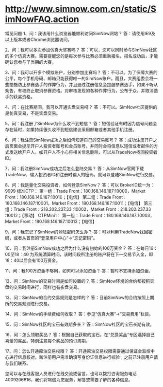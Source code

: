 http://www.simnow.com.cn/static/SimNowFAQ.action
===================


常见问题
1、问：我该用什么浏览器能顺利访问SimNow网站？
答：请使用IE9及以上版本或者Chrome浏览器访问。

2、问：我可以多次参加仿真大奖赛吗？
答：可以，您可以同时参与SimNow社区的多个仿真大赛。需要提醒您的是每次参与比赛必须重新报名，报名成功后，才能确认您参与了当期的大赛。

3、问：我可以开多个模拟账户，分别参加比赛吗？
答：不可以。为了保障大赛的公平，每个手机号码、邮箱只能获得唯一的SimNow账户。而且，大赛组委会将一些措施防止参赛选手的作弊行为，并且通过注册信息会提醒参赛选手，如果不听从劝告，有权终止取消参赛资格。对审核发现的各种作弊行为，公布于众，并取消选手的获奖资格。

4、问：在比赛期间，我可以开通实盘交易吗？
答：不可以。SimNow社区提供的是仿真交易，不是实盘交易。

5、问：我注册了SimNow为什么收不到短信？
答：短信验证有时因为信号问题会存在延时，如果持续很久收不到短信建议采用邮箱或者其他手机注册。

6、问：我注册SimNow成功之后如何知道自己的交易账号？
答：成功注册开户之后页面会提示开户人投资者账号和会员账号，并同时会将信息以短信或者邮件的方式发送给开户人。如开户人不小心将相关信息删除，可以从TradeNow找回投资者ID。

7、问：我注册SimNow成功之后怎么登陆交易？
答：从SimNow官网下载TradeNow，输入投资者ID和注册时输入的密码，就可以登陆SimNow进行交易。

8、问：我是量化交易投资者，如何登录SimNow？
答：可以
BrokerID统一为：9999
标准CTP：
    第一组：Trade Front：180.168.146.187:10000，Market Front：180.168.146.187:10010；【电信】
    第二组：Trade Front：180.168.146.187:10001，Market Front：180.168.146.187:10011；【电信】
    第三组：Trade Front：218.202.237.33 :10002，Market Front：218.202.237.33 :10012；【移动】
CTPMini1：
    第一组：Trade Front：180.168.146.187:10003，Market Front：180.168.146.187:10013；【电信】

9、问：我忘记了SimNow的登陆密码怎么办？
答：可以利用TradeNow找回密码，或者从首页的“登录用户中心“->“忘记密码”。

10、问：我注册SimNow成功之后为什么没有初始的100万资金？
答：在每日16：00至18：40 为系统清算时间，该时间段所注册的账户将在下一交易节入金，即18：40以后会有100万资金。

11、问：我100万资金不够用，如何可以添加资金？
答：暂时不支持添加资金。

12、问：SimNow的交易时间是如何设置的？
答：SimNow环境的合约都按照实盘的交易时间进行，同样也有夜盘交易。

13、问：SimNow的合约交易规则是怎样的？
答：目前SimNow的合约按照上期所的交易规则进行交易。

14、问：SimNow的手续费如何收取？
答：参见“仿真大赛”->“交易费用”栏目。

15、问：SimNow社区的宝石有效期多长？
答：SimNow社区的宝石长期有效。

16、问：怎么领取奖品？
答：根据自己获取的宝石，在“兑换奖品”专区选择自己喜爱的奖品。特别注意每个奖品的预订周期。

17、问：怎么开通原油交易权限？
答：开通原油交易权限需要通过保证金监控中心进行信息核对，新注册用户需准确填写身份证信息进行校验；之前已注册用户请与我们联系。

您可以与在线客服人员进行在线交流或留言，也可以拨打咨询服务电话4009206816，我们将竭诚为您服务，解答您需要了解的各种信息。
